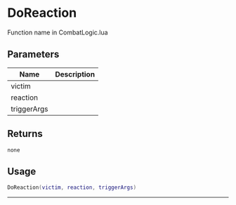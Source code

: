 # DoReaction

Function name in CombatLogic.lua

## Parameters

| Name        | Description |
| ----------- | ----------- |
| victim      |             |
| reaction    |             |
| triggerArgs |             |

## Returns

`none`

## Usage

```lua
DoReaction(victim, reaction, triggerArgs)
```

---
